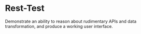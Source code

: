 # Rest-Test
Demonstrate an ability to reason about rudimentary APIs and data transformation, and produce a working user interface.
